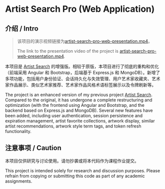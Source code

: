 # Artist Search Pro (Web Application)

## 介绍 / Intro

> 该项目的演示视频链接为[artist-search-pro-web-presentation.mp4](https://drive.google.com/file/d/1giQ1iq6p2AhoR6KgzVV4Tm__0PDhG_4u/view?usp=sharing)。
>
> The link to the presentation video of the project is [artist-search-pro-web-presentation.mp4](https://drive.google.com/file/d/1giQ1iq6p2AhoR6KgzVV4Tm__0PDhG_4u/view?usp=sharing).

本项目是 [Artist Search](https://github.com/zhichzhang/artist-search) 的增强版。相较于原版，本项目进行了彻底的重构和优化（前端采用 Angular 和 Bootstrap，后端基于 Express.js 和 MongoDB）。新增了多项功能，包括用户身份验证、会话持久化与失效管理、用户艺术家收藏夹、艺术家作品展示、类似艺术家推荐、艺术家作品风格术语标签展示以及令牌刷新等。 

The project is an enhanced version of my previous project [Artist Search](https://github.com/zhichzhang/artist-search). Compared to the original, it has undergone a complete restructuring and optimization (with the frontend using Angular and Bootstrap, and the backend based on Express.js and MongoDB). Several new features have been added, including user authentication, session persistence and expiration management, artist favorite collections, artwork display, similar artist recommendations, artwork style term tags, and token refresh functionality. 

## 注意事项 / Caution

本项目仅供研究与讨论使用。请勿抄袭或将本代码作为课程作业提交。

This project is intended solely for research and discussion purposes. Please refrain from copying or submitting this code as part of any academic assignments.
